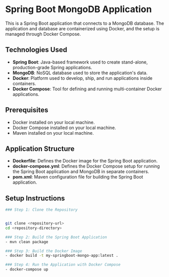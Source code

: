 # Spring Boot MongoDB Application

This is a Spring Boot application that connects to a MongoDB database. The application and database are containerized using Docker, and the setup is managed through Docker Compose.

## Technologies Used

- **Spring Boot**: Java-based framework used to create stand-alone, production-grade Spring applications.
- **MongoDB**: NoSQL database used to store the application's data.
- **Docker**: Platform used to develop, ship, and run applications inside containers.
- **Docker Compose**: Tool for defining and running multi-container Docker applications.

## Prerequisites

- Docker installed on your local machine.
- Docker Compose installed on your local machine.
- Maven installed on your local machine.

## Application Structure

- **Dockerfile**: Defines the Docker image for the Spring Boot application.
- **docker-compose.yml**: Defines the Docker Compose setup for running the Spring Boot application and MongoDB in separate containers.
- **pom.xml**: Maven configuration file for building the Spring Boot application.

## Setup Instructions

```bash
### Step 1: Clone the Repository


git clone <repository-url>
cd <repository-directory>

### Step 2: Build the Spring Boot Application
- mvn clean package

### Step 3: Build the Docker Image
- docker build -t my-springboot-mongo-app:latest .

### Step 4: Run the Application with Docker Compose
- docker-compose up
```
